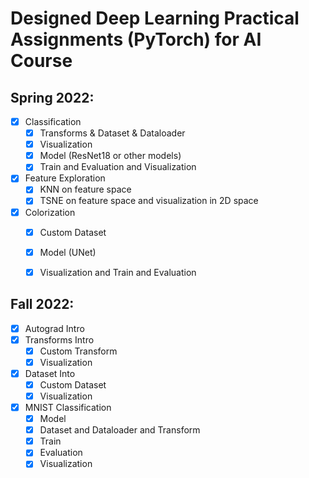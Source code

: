 # Designed Deep Learning Practical Assignments (PyTorch) for AI Course


## Spring 2022:
- [x] Classification
  - [x] Transforms & Dataset & Dataloader
  - [x] Visualization
  - [x] Model (ResNet18 or other models)
  - [x] Train and Evaluation and Visualization
- [x] Feature Exploration
  - [x] KNN on feature space
  - [x] TSNE on feature space and visualization in 2D space
- [x] Colorization
  - [x] Custom Dataset
  - [x] Model (UNet)
  - [x] Visualization and Train and Evaluation


## Fall 2022:
- [x] Autograd Intro
- [x] Transforms Intro
  - [x] Custom Transform
  - [x] Visualization
- [x] Dataset Into
  - [x] Custom Dataset
  - [x] Visualization
- [x] MNIST Classification
  - [x] Model
  - [x] Dataset and Dataloader and Transform
  - [x] Train
  - [x] Evaluation
  - [x] Visualization

